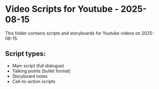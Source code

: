 # Video Scripts for Youtube - 2025-08-15

This folder contains scripts and storyboards for Youtube videos on 2025-08-15.

## Script types:
- Main script (full dialogue)
- Talking points (bullet format)
- Storyboard notes
- Call-to-action scripts
